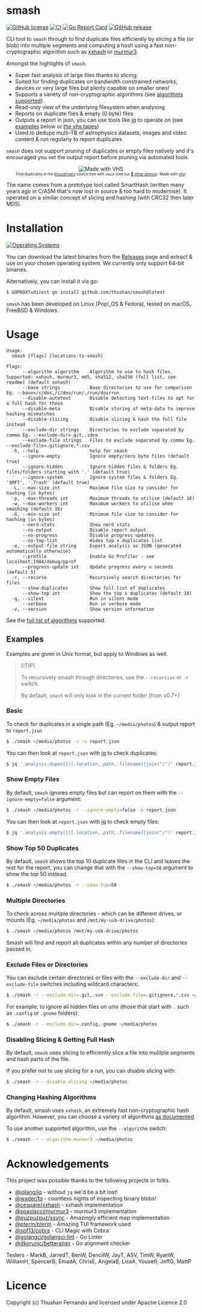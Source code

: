 # smash

[![GitHub license](https://img.shields.io/github/license/thushan/smash)](https://github.com/thushan/smash/blob/master/LICENSE)
[![CI](https://github.com/thushan/smash/actions/workflows/ci.yml/badge.svg?branch=main)](https://github.com/thushan/smash/actions/workflows/ci.yml)
[![Go Report Card](https://goreportcard.com/badge/github.com/thushan/smash)](https://goreportcard.com/report/github.com/thushan/smash)
[![GitHub release](https://img.shields.io/github/release/thushan/smash)](https://github.com/thushan/smash/releases/latest)

CLI tool to `smash` through to find duplicate files efficiently by slicing a file (or blob) into multiple segments
and computing a hash using a fast non-cryptographic algorithm such as [xxhash](https://xxhash.com/) or [murmur3](https://en.wikipedia.org/wiki/MurmurHash).

Amongst the highlights of `smash`:

* Super fast analysis of large files thanks to slicing.
* Suited for finding duplicates on bandwidth constrained networks, devices or very large files but plenty capable on smaller ones!
* Supports a variety of non-cryptographic algorithms (see [algorithms supported](./docs/algorithms.md)).
* Read-only view of the underlying filesystem when analysing
* Reports on duplicate files & empty (0 byte) files
* Outputs a report in json, you can use tools like [jq](https://github.com/jqlang/jq) to operate on (see [examples](#examples) below or [the vhs tapes](./docs/demos.md))
* Used to dedupe multi-TB of astrophysics datasets, images and video content & run regularly to report duplicates

`smash` does not support pruning of duplicates or empty files natively and it's encouraged you vet the output report before pruning via automated tools.

<p align="center">
 <img src="https://vhs.charm.sh/vhs-7BJdHGJLipNTwKQjJjDhXV.gif" alt="Made with VHS"><br/>
    <sub>
        <sup>Find duplicates in the <a href="https://github.com/torvalds/linux">linux/drivers</a> source tree with <code>smash</code> (see our <a href="docs/demos.md">🍿 other demos</a>). Made with <a href="https://vhs.charm.sh" target="_blank">vhs</a>!</sup>
    </sub>
</p>

The name comes from a prototype tool called SmartHash (written many years ago in C/ASM that's now lost in source & 
too hard to modernise). It operated on a similar concept of slicing and hashing (with CRC32 then later MD5).

# Installation

[![Operating Systems](https://img.shields.io/badge/platform-windows%20%7C%20macos%20%7C%20linux%20%7C%20freebsd-informational?style=for-the-badge)](https://github.com/thushan/smash/releases/latest)

You can download the latest binaries from the [Releases](https://github.com/thushan/smash/releases) page and extract & use on your chosen operating system. We
currently only support 64-bit binaries.

Alternatively, you can install it via go:

```bash
$ GOPROXY=direct go install github.com/thushan/smash@latest
```

`smash` has been developed on Linux (Pop!_OS & Fedora), tested on macOS, FreeBSD & Windows.

# Usage

```
Usage:
  smash [flags] [locations-to-smash]

Flags:
      --algorithm algorithm    Algorithm to use to hash files. Supported: xxhash, murmur3, md5, sha512, sha256 (full list, see readme) (default xxhash)
      --base strings           Base directories to use for comparison Eg. --base=/c/dos,/c/dos/run/,/run/dos/run
      --disable-autotext       Disable detecting text-files to opt for a full hash for those
      --disable-meta           Disable storing of meta-data to improve hashing mismatches
      --disable-slicing        Disable slicing & hash the full file instead
      --exclude-dir strings    Directories to exclude separated by comma Eg. --exclude-dir=.git,.idea
      --exclude-file strings   Files to exclude separated by comma Eg. --exclude-file=.gitignore,*.csv
  -h, --help                   help for smash
      --ignore-empty           Ignore empty/zero byte files (default true)
      --ignore-hidden          Ignore hidden files & folders Eg. files/folders starting with '.' (default true)
      --ignore-system          Ignore system files & folders Eg. '$MFT', '.Trash' (default true)
  -L, --max-size int           Maximum file size to consider for hashing (in bytes)
  -p, --max-threads int        Maximum threads to utilise (default 16)
  -w, --max-workers int        Maximum workers to utilise when smashing (default 16)
  -G, --min-size int           Minimum file size to consider for hashing (in bytes)
      --nerd-stats             Show nerd stats
      --no-output              Disable report output
      --no-progress            Disable progress updates
      --no-top-list            Hides top x duplicates list
  -o, --output-file string     Export analysis as JSON (generated automatically otherwise)
      --profile                Enable Go Profiler - see localhost:1984/debug/pprof
      --progress-update int    Update progress every x seconds (default 5)
  -r, --recurse                Recursively search directories for files
      --show-duplicates        Show full list of duplicates
      --show-top int           Show the top x duplicates (default 10)
  -q, --silent                 Run in silent mode
      --verbose                Run in verbose mode
  -v, --version                Show version information
```

See the [full list of algorithms](./docs/algorithms.md) supported.

## Examples

Examples are given in Unix format, but apply to Windows as well.

> \[!TIP]
>
> To recursively smash through directories, use the `--recursive` or `-r` switch.
>
> By default, `smash` will only look in the current folder (from v0.7+)

### Basic

To check for duplicates in a single path (Eg. `~/media/photos`) & output report to `report.json`

```bash
$ ./smash ~/media/photos -r -o report.json
```

You can then look at `report.json` with [jq](https://github.com/jqlang/jq) to check duplicates:

```bash 
$ jq '.analysis.dupes[]|[.location,.path,.filename]|join("/")' report.json | xargs wc -l
```

### Show Empty Files

By default, `smash` ignores empty files but can report on them with the `--ignore-empty=false` argument:

```bash
$ ./smash ~/media/photos -r --ignore-empty=false -o report.json
```

You can then look at `report.json` with [jq](https://github.com/jqlang/jq) to check empty files:

```bash 
$ jq '.analysis.empty[]|[.location,.path,.filename]|join("/")' report.json | xargs wc -l
```

### Show Top 50 Duplicates

By default, `smash` shows the top 10 duplicate files in the CLI and leaves the rest for the report, you can change that with the `--show-top=50` argument to show the top 50 instead.

```bash
$ ./smash ~/media/photos -r --show-top=50
```

### Multiple Directories

To check across multiple directories - which can be different drives, or mounts (Eg. `~/media/photos` and `/mnt/my-usb-drive/photos`):

```bash
$ ./smash ~/media/photos /mnt/my-usb-drive/photos
```

Smash will find and report all duplicates within any number of directories passed in.

### Exclude Files or Directories

You can exclude certain directories or files with the `--exclude-dir` and `--exclude-file` switches including wildcard characters:

```bash
$ ./smash -r --exclude-dir=.git,.svn --exclude-file=.gitignore,*.csv ~/media/photos
```

For example, to ignore all hidden files on unix (those that start with `.` such as `.config` or `.gnome` folders):

```bash
$ ./smash -r --exclude-dir=.config,.gnome ~/media/photos
```

### Disabling Slicing & Getting Full Hash

By default, `smash` uses slicing to efficiently slice a file into mulitple segments and hash parts of the file. 

If you prefer not to use slicing for a run, you can disable slicing with:

```bash
$ ./smash -r --disable-slicing ~/media/photos
```

### Changing Hashing Algorithms

By default, smash uses `xxhash`, an extremely fast non-cryptographic hash algorithm. However, you can choose a variety
of algorithms [as documented](./docs/algorithms.md).

To use another supported algorithm, use the `--algorithm` switch:

```bash
$ ./smash -r --algorithm:murmur3 ~/media/photos
```

# Acknowledgements

This project was possible thanks to the following projects or folks.

* [@jqlang/jq](https://github.com/jqlang/jq) - without `jq` we'd be a bit lost!
* [@wader/fq](https://github.com/wader/fq) - countless nights of inspecting binary blobs!
* [@cespare/xxhash](https://github.com/cespare/xxhash) - xxhash implementation
* [@spaolacci/murmur3](https://github.com/spaolacci/murmur3) - murmur3 implementation
* [@puzpuzpuz/xsync](https://github.com/puzpuzpuz/xsync) - Amazingly efficient map implementation
* [@pterm/pterm](https://github.com/pterm/pterm) - Amazing TUI framework used
* [@spf13/cobra](https://github.com/spf13/cobra) - CLI Magic with Cobra
* [@golangci/golangci-lint](https://github.com/golangci/golangci-lint) - Go Linter
* [@dkorunic/betteralign](https://github.com/dkorunic/betteralign) - Go alignment checker

Testers - MarkB, JarredT, BenW, DencilW, JayT, ASV, TimW, RyanW, WilliamH, SpencerB, EmadA, ChrisE, AngelaB, LisaA, YousefI, JeffG, MattP

# Licence

Copyright (c) Thushan Fernando and licensed under Apache Licence 2.0
